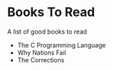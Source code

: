 # Books To Read

A list of good books to read

- The C Programming Language
- Why Nations Fail
- The Corrections
